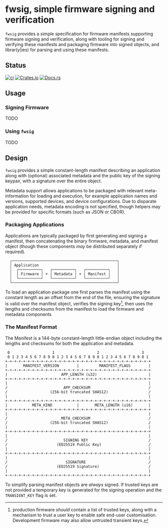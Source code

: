 # fwsig, simple firmware signing and verification

`fwsig` provides a simple specification for firmware manifests supporting firmware signing and verification, along with tooling for signing and verifying these manifests and packaging firmware into signed objects, and librar(y|ies) for parsing and using these manifests.



## Status

[![ci](https://github.com/ryankurte/fwsig/actions/workflows/ci.yml/badge.svg)](https://github.com/ryankurte/fwsig/actions/workflows/ci.yml)
[![Crates.io](https://img.shields.io/crates/v/fwsig.svg)](https://crates.io/crates/fwsig)
[![Docs.rs](https://docs.rs/fwsig/badge.svg)](https://docs.rs/fwsig)


## Usage

### Signing Firmware

TODO

### Using `fwsig`

TODO


## Design

`fwsig` provides a simple constant-length manifest describing an application along with (optional) associated metadata and the public key of the signing keypair, with a signature over the entire object.

Metadata support allows applications to be packaged with relevant meta-information for loading and execution, for example application names and versions, supported devices, and device configurations.
Due to disparate application needs, metadata encoding is not specified, though helpers may be provided for specific formats (such as JSON or CBOR).


### Packaging Applications

Applications are typically packaged by first generating and signing a manifest, then concatenating the binary firmware, metadata, and manifest object (though these components _may_ be distributed separately if required).

```text
  ┌───────────────────────────────────────────────┐
  │ Application                                   │
  │  ┌──────────┐   ┌──────────┐   ┌──────────┐   │
  │  │ Firmware │ + │ Metadata │ + │ Manifest │   │
  │  └──────────┘   └──────────┘   └──────────┘   │
  └───────────────────────────────────────────────┘
```

To load an application package one first parses the manifest using the constant length as an offset from the end of the file, ensuring the signature is valid over the manifest object, verifies the signing key[^1], then uses the lengths and checksums from the manifest to load the firmware and metadata components


[^1]: production firmware _should_ contain a list of trusted keys, along with a mechanism to trust a user key to enable safe end-user customisation. Development firmware may also allow untrusted transient keys.


### The Manifest Format

The Manifest is a 144-byte constant-length little-endian object including the lengths and checksums for both the application and metadata.

```text
 0                   1                   2                   3
 0 1 2 3 4 5 6 7 8 9 0 1 2 3 4 5 6 7 8 9 0 1 2 3 4 5 6 7 8 9 0 1
+-+-+-+-+-+-+-+-+-+-+-+-+-+-+-+-+-+-+-+-+-+-+-+-+-+-+-+-+-+-+-+-+
|       MANIFEST_VERSION        |         MANIFEST_FLAGS        |
+-+-+-+-+-+-+-+-+-+-+-+-+-+-+-+-+-+-+-+-+-+-+-+-+-+-+-+-+-+-+-+-+
|                        APP_LENGTH (u32)                       |
+-+-+-+-+-+-+-+-+-+-+-+-+-+-+-+-+-+-+-+-+-+-+-+-+-+-+-+-+-+-+-+-+
|                                                               |
/                         APP_CHECKSUM                          /
/                   (256-bit truncated SHA512)                  /
|                                                               |
+-+-+-+-+-+-+-+-+-+-+-+-+-+-+-+-+-+-+-+-+-+-+-+-+-+-+-+-+-+-+-+-+
|           META_KIND           |       META_LENGTH (u16)       |
+-+-+-+-+-+-+-+-+-+-+-+-+-+-+-+-+-+-+-+-+-+-+-+-+-+-+-+-+-+-+-+-+
|                                                               |
/                        META_CHECKSUM                          /
/                   (256-bit truncated SHA512)                  /
|                                                               |
+-+-+-+-+-+-+-+-+-+-+-+-+-+-+-+-+-+-+-+-+-+-+-+-+-+-+-+-+-+-+-+-+
|                                                               |
/                         SIGNING KEY                           /
/                      (ED25519 Public Key)                     /
|                                                               |
+-+-+-+-+-+-+-+-+-+-+-+-+-+-+-+-+-+-+-+-+-+-+-+-+-+-+-+-+-+-+-+-+
|                                                               |
/                          SIGNATURE                            /
/                      (ED25519 Signature)                      /
|                                                               |
+-+-+-+-+-+-+-+-+-+-+-+-+-+-+-+-+-+-+-+-+-+-+-+-+-+-+-+-+-+-+-+-+
```

To simplify parsing manifest objects are _always_ signed. If trusted keys are not provided a temporary key is generated for the signing operation and the `TRANSIENT_KEY` flag is set.


